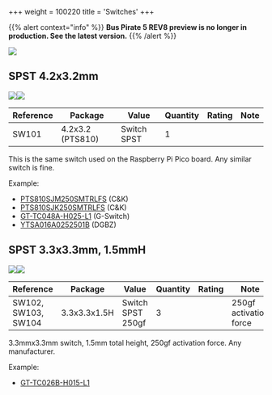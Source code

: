+++
weight = 100220
title = 'Switches'
+++

{{% alert context="info" %}}
**Bus Pirate 5 REV8 preview is no longer in production. See the latest version.**
{{% /alert %}}

![](/images/docs/hw/bp5rev8/switches.jpg)

## SPST 4.2x3.2mm

![](/images/docs/hw/bp5rev8/switchp810.jpg)![](/images/docs/hw/bp5rev8/pts810-pcb.png)

|**Reference**|**Package**|**Value**|**Quantity**|**Rating**|**Note**|
|-|-|-|-|-|-|
|SW101|4.2x3.2 (PTS810)|Switch SPST|1||  

This is the same switch used on the Raspberry Pi Pico board. Any similar switch is fine.

Example:

*   [PTS810SJM250SMTRLFS](https://item.szlcsc.com/117755.html) (C&K) 
*   [PTS810SJK250SMTRLFS](https://item.szlcsc.com/222326.html) (C&K) 
*   [GT-TC048A-H025-L1](https://item.szlcsc.com/826767.html) (G-Switch) 
*   [YTSA016A0252501B](https://item.szlcsc.com/1054564.html) (DGBZ) 
    

## SPST 3.3x3.3mm, 1.5mmH

![](/images/docs/hw/bp5rev8/switch4p.jpg)![](/images/docs/hw/bp5rev8/spst-3.3mmx1.5mm-pcb.png)

|**Reference**|**Package**|**Value**|**Quantity**|**Rating**|**Note**|
|-|-|-|-|-|-|
|SW102, SW103, SW104|3.3x3.3x1.5H|Switch SPST 250gf  |3||250gf activation force|

3.3mmx3.3mm switch, 1.5mm total height, 250gf activation force. Any manufacturer.

Example:

*   [GT-TC026B-H015-L1](https://item.szlcsc.com/826763.html)